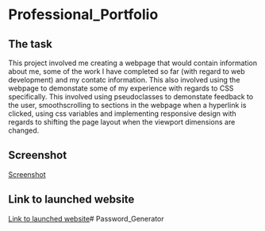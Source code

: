 # Professional_Portfolio

## The task

This project involved me creating a webpage that would contain information about me, some of the work I have completed so far (with regard to web development) and my contatc information. This also involved using the webpage to demonstate some of my experience with regards to CSS specifically. This involved using pseudoclasses to demonstate feedback to the user, smoothscrolling to sections in the webpage when a hyperlink is clicked, using css variables and implementing responsive design with regards to shifting the page layout when the viewport dimensions are changed.

## Screenshot

[Screenshot](./assets/images/Homework-Screenshot.png)

## Link to launched website

[Link to launched website](https://kevinjr1998.github.io/Professional_Portfolio/)# Password_Generator
